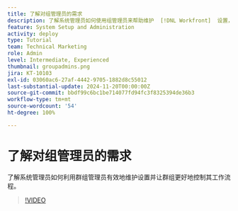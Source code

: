 ```yaml
---
title: 了解对组管理员的需求
description: 了解系统管理员如何使用组管理员来帮助维护  [!DNL Workfront]  设置，同时让各组对其工作有更多的控制权。
feature: System Setup and Administration
activity: deploy
type: Tutorial
team: Technical Marketing
role: Admin
level: Intermediate, Experienced
thumbnail: groupadmins.png
jira: KT-10103
exl-id: 03060ac6-27af-4442-9705-1882d8c55012
last-substantial-update: 2024-11-20T00:00:00Z
source-git-commit: bbdf99c6bc1be714077fd94fc3f8325394de36b3
workflow-type: tm+mt
source-wordcount: '54'
ht-degree: 100%

---
```


# 了解对组管理员的需求

了解系统管理员如何利用群组管理员有效地维护设置并让群组更好地控制其工作流程。

>[!VIDEO](https://video.tv.adobe.com/v/3439323/?quality=12&learn=on&enablevpops=1)


